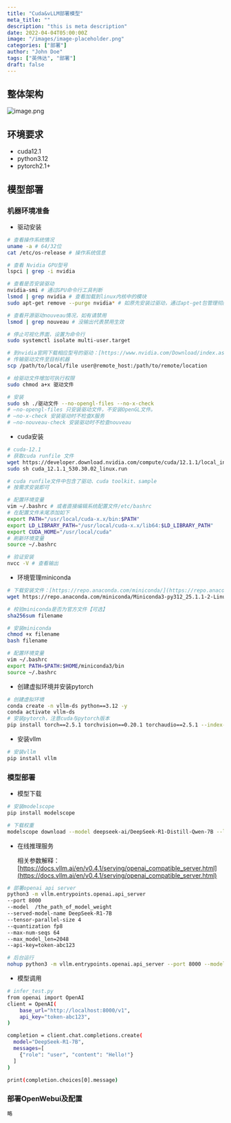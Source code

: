 ```yaml
---
title: "Cuda&vLLM部署模型"
meta_title: ""
description: "this is meta description"
date: 2022-04-04T05:00:00Z
image: "/images/image-placeholder.png"
categories: ["部署"]
author: "John Doe"
tags: ["英伟达", "部署"]
draft: false
---
```

## 整体架构

![image.png](/images/n_0.png)

## 环境要求

- cuda12.1
- python3.12
- pytorch2.1+

## 模型部署

### 机器环境准备

- 驱动安装

```bash
# 查看操作系统情况
uname -a # 64/32位
cat /etc/os-release # 操作系统信息

# 查看 Nvidia GPU型号
lspci | grep -i nvidia

# 查看是否安装驱动
nvidia-smi # 通过GPU命令行工具判断
lsmod | grep nvidia # 查看加载到linux内核中的模块
sudo apt-get remove --purge nvidia* # 如原先安装过驱动，通过apt-get包管理彻底删除nvidia包与配置文件

# 查看开源驱动nouveau情况，如有请禁用
lsmod | grep nouveau # 没输出代表禁用生效

# 停止可视化界面，设置为命令行
sudo systemctl isolate multi-user.target

# 到nvidia官网下载相应型号的驱动：[https://www.nvidia.com/Download/index.aspx?lang=en-us](https://www.nvidia.com/Download/index.aspx?lang=en-us)
# 传输驱动文件至目标机器
scp /path/to/local/file user@remote_host:/path/to/remote/location

# 给驱动文件增加可执行权限
sudo chmod a+x 驱动文件

# 安装
sudo sh ./驱动文件 --no-opengl-files --no-x-check
# –no-opengl-files 只安装驱动文件，不安装OpenGL文件。
# –no-x-check 安装驱动时不检查X服务
# –no-nouveau-check 安装驱动时不检查nouveau
```

- cuda安装

```bash
# cuda-12.1
# 获取cuda runfile 文件
wget https://developer.download.nvidia.com/compute/cuda/12.1.1/local_installers/cuda_12.1.1_530.30.02_linux.run
sudo sh cuda_12.1.1_530.30.02_linux.run

# cuda runfile文件中包含了驱动、cuda toolkit、sample
# 按需求安装即可

# 配置环境变量
vim ~/.bashrc # 或者直接编辑系统配置文件/etc/bashrc
# 在配置文件末尾添加如下
export PATH="/usr/local/cuda-x.x/bin:$PATH"
export LD_LIBRARY_PATH="/usr/local/cuda-x.x/lib64:$LD_LIBRARY_PATH"
export CUDA_HOME="/usr/local/cuda"
# 刷新环境变量
source ~/.bashrc

# 验证安装
nvcc -V # 查看输出
```

- 环境管理miniconda

```bash
# 下载安装文件：[https://repo.anaconda.com/miniconda/](https://repo.anaconda.com/miniconda/)
wget https://repo.anaconda.com/miniconda/Miniconda3-py312_25.1.1-2-Linux-x86_64.sh

# 校验miniconda是否为官方文件【可选】
sha256sum filename

# 安装miniconda
chmod +x filename
bash filename

# 配置环境变量
vim ~/.bashrc
export PATH=$PATH:$HOME/miniconda3/bin
source ~/.bashrc
```

- 创建虚拟环境并安装pytorch

```bash
# 创建虚拟环境
conda create -n vllm-ds python==3.12 -y
conda activate vllm-ds
# 安装pytorch，注意cuda与pytorch版本
pip install torch==2.5.1 torchvision==0.20.1 torchaudio==2.5.1 --index-url https://download.pytorch.org/whl/cu121
```

- 安装vllm

```bash
# 安装vllm
pip install vllm
```

### 模型部署

- 模型下载

```bash
# 安装modelscope
pip install modelscope

# 下载权重
modelscope download --model deepseek-ai/DeepSeek-R1-Distill-Qwen-7B --local_dir ./ds-weight/
```

- 在线推理服务
    
    相关参数解释：[https://docs.vllm.ai/en/v0.4.1/serving/openai_compatible_server.html](https://docs.vllm.ai/en/v0.4.1/serving/openai_compatible_server.html)
    

```bash
# 部署openai api server
python3 -m vllm.entrypoints.openai.api_server 
--port 8000 
--model  /the_path_of_model_weight 
--served-model-name DeepSeek-R1-7B  
--tensor-parallel-size 4 
--quantization fp8 
--max-num-seqs 64 
--max_model_len=2048
--api-key=token-abc123

# 后台运行
nohup python3 -m vllm.entrypoints.openai.api_server --port 8000 --model  /home/ubuntu/ds-7b --served-model-name DeepSeek-R1-7B  --tensor-parallel-size 4 --quantization fp8 --max-num-seqs 64 --max_model_len=2048 --api-key=token-abc123 --gpu-memory-utilization=0.9 > ./ds_infer.log 2>&1 &

```

- 模型调用

```bash
# infer_test.py
from openai import OpenAI
client = OpenAI(
    base_url="http://localhost:8000/v1",
    api_key="token-abc123",
)

completion = client.chat.completions.create(
  model="DeepSeek-R1-7B",
  messages=[
    {"role": "user", "content": "Hello!"}
  ]
)

print(completion.choices[0].message)
```

### 部署OpenWebui及配置

```bash
略
```
